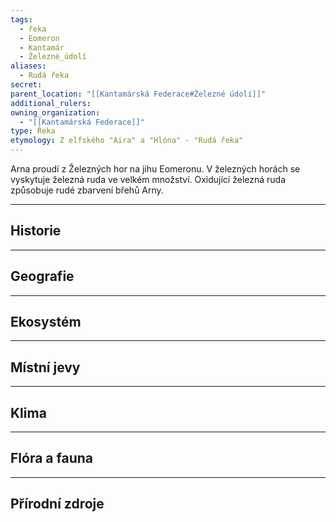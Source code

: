 ```yaml
---
tags:
  - řeka
  - Eomeron
  - Kantamár
  - Železné_údolí
aliases:
  - Rudá řeka
secret: 
parent_location: "[[Kantamárská Federace#Železné údolí]]"
additional_rulers: 
owning_organization:
  - "[[Kantamárská Federace]]"
type: Řeka
etymology: Z elfského "Aira" a "Hlóna" - "Rudá řeka"
---
```

Arna proudí z Železných hor na jihu Eomeronu. V železných horách se vyskytuje železná ruda ve velkém množství. Oxidující železná ruda způsobuje rudé zbarvení břehů Arny.


---
## Historie


---
## Geografie


---
## Ekosystém


---
## Místní jevy


---
## Klima


---
## Flóra a fauna


---
## Přírodní zdroje


